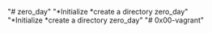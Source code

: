 "# zero_day" 
"*Initialize *create a directory zero_day"  
"*Initialize *create a directory zero_day" 
"# 0x00-vagrant" 
